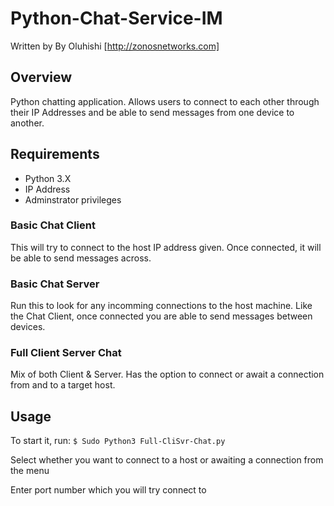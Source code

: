 # Python-Chat-Service-IM

Written by By Oluhishi [http://zonosnetworks.com]

## Overview

Python chatting application. Allows users to connect to each other through their IP Addresses and be able to send messages from one device to another.

## Requirements
  - Python 3.X
  - IP Address
  - Adminstrator privileges
  
### Basic Chat Client

This will try to connect to the host IP address given. Once connected, it will be able to send messages across.

### Basic Chat Server

Run this to look for any incomming connections to the host machine. Like the Chat Client, once connected you are able to send messages between devices.

### Full Client Server Chat

Mix of both Client & Server. Has the option to connect or await a connection from and to a target host.

## Usage

To start it, run: 
``` $ Sudo Python3 Full-CliSvr-Chat.py ```

Select whether you want to connect to a host or awaiting a connection from the menu

Enter port number which you will try connect to

